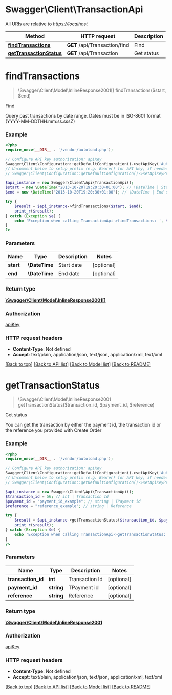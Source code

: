 # Swagger\Client\TransactionApi

All URIs are relative to *https://localhost*

Method | HTTP request | Description
------------- | ------------- | -------------
[**findTransactions**](TransactionApi.md#findTransactions) | **GET** /api/Transaction/find | Find
[**getTransactionStatus**](TransactionApi.md#getTransactionStatus) | **GET** /api/Transaction | Get status


# **findTransactions**
> \Swagger\Client\Model\InlineResponse2001[] findTransactions($start, $end)

Find

Query past transactions by date range. Dates must be in ISO-8601 format (YYYY-MM-DDTHH:mm:ss.sssZ)

### Example
```php
<?php
require_once(__DIR__ . '/vendor/autoload.php');

// Configure API key authorization: apiKey
Swagger\Client\Configuration::getDefaultConfiguration()->setApiKey('Authorization', 'YOUR_API_KEY');
// Uncomment below to setup prefix (e.g. Bearer) for API key, if needed
// Swagger\Client\Configuration::getDefaultConfiguration()->setApiKeyPrefix('Authorization', 'Bearer');

$api_instance = new Swagger\Client\Api\TransactionApi();
$start = new \DateTime("2013-10-20T19:20:30+01:00"); // \DateTime | Start date
$end = new \DateTime("2013-10-20T19:20:30+01:00"); // \DateTime | End date

try {
    $result = $api_instance->findTransactions($start, $end);
    print_r($result);
} catch (Exception $e) {
    echo 'Exception when calling TransactionApi->findTransactions: ', $e->getMessage(), PHP_EOL;
}
?>
```

### Parameters

Name | Type | Description  | Notes
------------- | ------------- | ------------- | -------------
 **start** | **\DateTime**| Start date | [optional]
 **end** | **\DateTime**| End date | [optional]

### Return type

[**\Swagger\Client\Model\InlineResponse2001[]**](../Model/InlineResponse2001.md)

### Authorization

[apiKey](../../README.md#apiKey)

### HTTP request headers

 - **Content-Type**: Not defined
 - **Accept**: text/plain, application/json, text/json, application/xml, text/xml

[[Back to top]](#) [[Back to API list]](../../README.md#documentation-for-api-endpoints) [[Back to Model list]](../../README.md#documentation-for-models) [[Back to README]](../../README.md)

# **getTransactionStatus**
> \Swagger\Client\Model\InlineResponse2001 getTransactionStatus($transaction_id, $payment_id, $reference)

Get status

You can get the transaction by either the payment id, the transaction id or the reference you provided with Create Order

### Example
```php
<?php
require_once(__DIR__ . '/vendor/autoload.php');

// Configure API key authorization: apiKey
Swagger\Client\Configuration::getDefaultConfiguration()->setApiKey('Authorization', 'YOUR_API_KEY');
// Uncomment below to setup prefix (e.g. Bearer) for API key, if needed
// Swagger\Client\Configuration::getDefaultConfiguration()->setApiKeyPrefix('Authorization', 'Bearer');

$api_instance = new Swagger\Client\Api\TransactionApi();
$transaction_id = 56; // int | Transaction Id
$payment_id = "payment_id_example"; // string | TPayment id
$reference = "reference_example"; // string | Reference

try {
    $result = $api_instance->getTransactionStatus($transaction_id, $payment_id, $reference);
    print_r($result);
} catch (Exception $e) {
    echo 'Exception when calling TransactionApi->getTransactionStatus: ', $e->getMessage(), PHP_EOL;
}
?>
```

### Parameters

Name | Type | Description  | Notes
------------- | ------------- | ------------- | -------------
 **transaction_id** | **int**| Transaction Id | [optional]
 **payment_id** | **string**| TPayment id | [optional]
 **reference** | **string**| Reference | [optional]

### Return type

[**\Swagger\Client\Model\InlineResponse2001**](../Model/InlineResponse2001.md)

### Authorization

[apiKey](../../README.md#apiKey)

### HTTP request headers

 - **Content-Type**: Not defined
 - **Accept**: text/plain, application/json, text/json, application/xml, text/xml

[[Back to top]](#) [[Back to API list]](../../README.md#documentation-for-api-endpoints) [[Back to Model list]](../../README.md#documentation-for-models) [[Back to README]](../../README.md)

